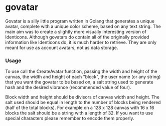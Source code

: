# govatar

Govatar is a silly little program written in Golang that generates a unique avatar, complete with a unique color scheme,
based on any text string. The main aim was to create a slightly more visually interesting version of Identicons.
Although govatars do contain all of the originally provided information like Identicons do, it is much harder
to retrieve. They are only meant for use as account avatars, not as data storage.

### Usage

To use call the CreateAvatar function, passing the width and height of the
canvas, the width and height of each "block", the user name (or any string) that you want
the govatar to be based on, a salt string used to generate hash and the desired vibrance
(recommended value of four).

Block width and height should be divisors of canvas width and height. The salt
used should be equal in length to the number of blocks being rendered (half of the total blocks). For example
on a 128 x 128 canvas with 16 x 16 blocks the salt should be a string with a length
of 32. If you want to use special characters please remember to encode them properly.
